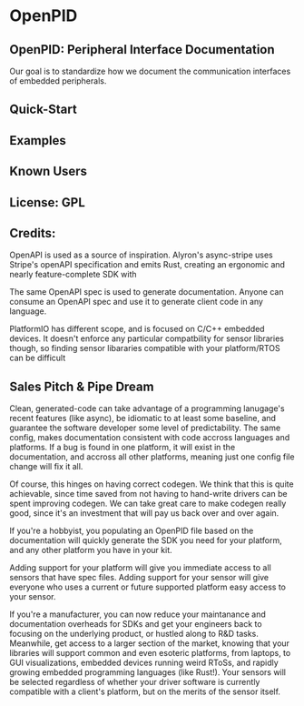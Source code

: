 # OpenPID
## OpenPID: Peripheral Interface Documentation
Our goal is to standardize how we document the communication interfaces of embedded peripherals.

## Quick-Start

## Examples

## Known Users

## License: GPL


## Credits:
OpenAPI is used as a source of inspiration.
Alyron's async-stripe uses Stripe's openAPI specification and emits Rust, creating an ergonomic and nearly feature-complete SDK with

The same OpenAPI spec is used to generate documentation. Anyone can consume an OpenAPI spec and use it to generate client code in any language. 

PlatformIO has different scope, and is focused on C/C++ embedded devices. It doesn't enforce any particular compatbility for sensor libraries though, so finding sensor libararies compatible with your platform/RTOS can be difficult

## Sales Pitch & Pipe Dream
Clean, generated-code can take advantage of a programming lanugage's recent features (like async), be idiomatic to at least some baseline, and guarantee the software developer some level of predictability.
The same config, makes documentation consistent with code accross languages and platforms. If a bug is found in one platform, it will exist in the documentation, and accross all other platforms, meaning just one config file change will fix it all.

Of course, this hinges on having correct codegen. We think that this is quite achievable, since time saved from not having to hand-write drivers can be spent improving codegen. We can take great care to make codegen really good, since it's an investment that will pay us back over and over again.

If you're a hobbyist, you populating an OpenPID file based on the documentation will quickly generate the SDK you need for your platform, and any other platform you have in your kit. 

Adding support for your platform will give you immediate access to all sensors that have spec files. Adding support for your sensor will give everyone who uses a current or future supported platform easy access to your sensor.

If you're a manufacturer, you can now reduce your maintanance and documentation overheads for SDKs and get your engineers back to focusing on the underlying product, or hustled along to R&D tasks. Meanwhile, get access to a larger section of the market, knowing that your libraries will support common and even esoteric platforms, from laptops, to GUI visualizations, embedded devices running weird RToSs, and rapidly growing embedded programming languages (like Rust!). Your sensors will be selected regardless of whether your driver software is currently compatible with a client's platform, but on the merits of the sensor itself.
